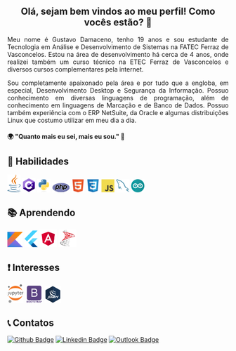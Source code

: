 <h2 align="center">Olá, sejam bem vindos ao meu perfil! Como vocês estão? 👋</h2>
<p align="justify">Meu nome é Gustavo Damaceno, tenho 19 anos e sou estudante de Tecnologia em Análise e Desenvolvimento de Sistemas na FATEC Ferraz de Vasconcelos. Estou na área de desenvolvimento há cerca de 4 anos, onde realizei também um curso técnico na ETEC Ferraz de Vasconcelos e diversos cursos complementares pela internet.</p>

<p align="justify">Sou completamente apaixonado pela área e por tudo que a engloba, em especial, Desenvolvimento Desktop e Segurança da Informação. Possuo conhecimento em diversas linguagens de programação, além de conhecimento em linguagens de Marcação e de Banco de Dados. Possuo também experiência com o ERP NetSuite, da Oracle e algumas distribuições Linux que costumo utilizar em meu dia a dia.</p>

#### 🌍 "Quanto mais eu sei, mais eu sou." 🧠

## 📌 Habilidades
<img src = 'https://github.com/gustavoddainezi/gustavoddainezi/blob/master/image/java.png' width='30'/> <img src = 'https://github.com/gustavoddainezi/gustavoddainezi/blob/master/image/c_sharp.svg' width='30'/> <img src = 'https://github.com/gustavoddainezi/gustavoddainezi/blob/master/image/python3.svg' width='30'/> <img src = 'https://github.com/gustavoddainezi/gustavoddainezi/blob/master/image/php.png' width='40'/> <img src = 'https://github.com/gustavoddainezi/gustavoddainezi/blob/master/image/html5.svg' width='30'/> <img src = 'https://github.com/gustavoddainezi/gustavoddainezi/blob/master/image/css3.svg' width='30'/> <img src = 'https://github.com/gustavoddainezi/gustavoddainezi/blob/master/image/javascript.svg' width='30'/> <img src = 'https://github.com/gustavoddainezi/gustavoddainezi/blob/master/image/mysql.svg' width='30'/> <img src = 'https://github.com/gustavoddainezi/gustavoddainezi/blob/master/image/arduino.png' width='30'/>

## 📚 Aprendendo
<img src = 'https://github.com/gustavoddainezi/gustavoddainezi/blob/master/image/kotlin.png' width='35'/> <img src = 'https://github.com/gustavoddainezi/gustavoddainezi/blob/master/image/flutter.svg' width='30'/> <img src = 'https://github.com/gustavoddainezi/gustavoddainezi/blob/master/image/angular.png' width='40'/> <img src = 'https://github.com/gustavoddainezi/gustavoddainezi/blob/master/image/sqlserver.png' width='40'/>

## ❗ Interesses
<img src = 'https://github.com/gustavoddainezi/gustavoddainezi/blob/master/image/jupyter.png' width='37'/> <img src = 'https://github.com/gustavoddainezi/gustavoddainezi/blob/master/image/bootstrap.svg' width='40'/> <img src = 'https://github.com/gustavoddainezi/gustavoddainezi/blob/master/image/jquery.png' width='37'/> 

## 📞 Contatos
[![Github Badge](https://img.shields.io/badge/-Github-000?style=flat-square&logo=Github&logoColor=white&link=https://github.com/gustavoddainezi)](https://github.com/gustavoddainezi)
[![Linkedin Badge](https://img.shields.io/badge/-LinkedIn-blue?style=flat-square&logo=Linkedin&logoColor=white&link=https://www.linkedin.com/in/gustavo-damaceno/)](https://www.linkedin.com/in/gustavo-damaceno/)
[![Outlook Badge](https://img.shields.io/badge/gustavo.dainezi@fatec.sp.gov.br-gray?style=flat&logo=microsoft-outlook&logoColor=white&link=mailto:gustavo.dainezi@fatec.sp.gov.br)](mailto:gustavo.dainezi@fatec.sp.gov.br)
